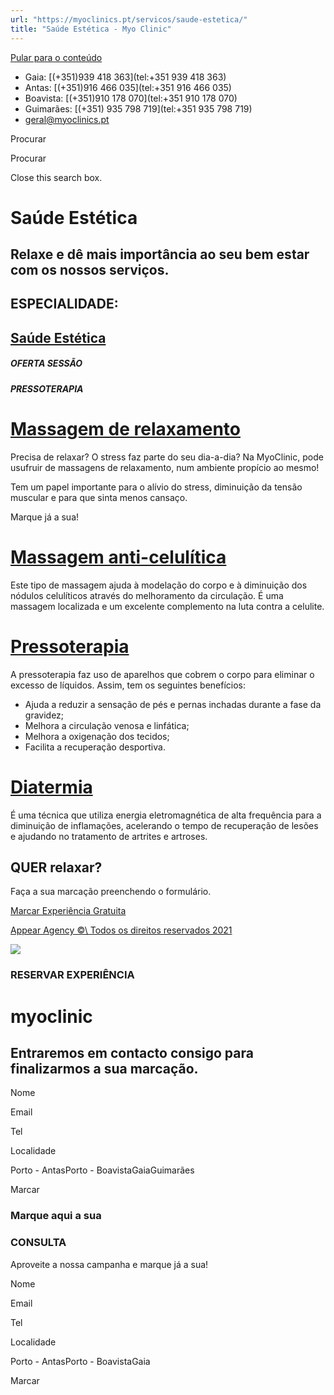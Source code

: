 ```yaml
---
url: "https://myoclinics.pt/servicos/saude-estetica/"
title: "Saúde Estética - Myo Clinic"
---
```


[Pular para o conteúdo](https://myoclinics.pt/servicos/saude-estetica/#content)

- Gaia: [(+351)939 418 363](tel:+351 939 418 363)
- Antas: [(+351)916 466 035](tel:+351 916 466 035)
- Boavista: [(+351)910 178 070](tel:+351 910 178 070)
- Guimarães: [(+351) 935 798 719](tel:+351  935 798 719)
- [geral@myoclinics.pt](mailto:geral@myoclinics.pt)

Procurar

Procurar

Close this search box.

# Saúde Estética

## Relaxe e dê mais importância ao seu bem estar com os nossos serviços.

## ESPECIALIDADE:

## [Saúde Estética](https://myoclinics.pt/single-service)

##### OFERTA SESSÃO

##### PRESSOTERAPIA

# [Massagem de relaxamento](https://myoclinics.pt/single-service)

Precisa de relaxar? O stress faz parte do seu dia-a-dia? Na MyoClinic, pode usufruir de massagens de relaxamento, num ambiente propício ao mesmo!

Tem um papel importante para o alívio do stress, diminuição da tensão muscular e para que sinta menos cansaço.

Marque já a sua!

# [Massagem anti-celulítica](https://myoclinics.pt/single-service)

Este tipo de massagem ajuda à modelação do corpo e à diminuição dos nódulos celulíticos através do melhoramento da circulação. É uma massagem localizada e um excelente complemento na luta contra a celulite.

# [Pressoterapia](https://myoclinics.pt/single-service)

A pressoterapia faz uso de aparelhos que cobrem o corpo para eliminar o excesso de líquidos. Assim, tem os seguintes benefícios:

- Ajuda a reduzir a sensação de pés e pernas inchadas durante a fase da gravidez;
- Melhora a circulação venosa e linfática;
- Melhora a oxigenação dos tecidos;
- Facilita a recuperação desportiva.

# [Diatermia](https://myoclinics.pt/single-service)

É uma técnica que utiliza energia eletromagnética de alta frequência para a diminuição de inflamações, acelerando o tempo de recuperação de lesões e ajudando no tratamento de artrites e artroses.

## QUER relaxar?

Faça a sua marcação preenchendo o formulário.

[Marcar Experiência Gratuita](https://myoclinics.pt/servicos/saude-estetica/#elementor-action%3Aaction%3Dpopup%3Aopen%26settings%3DeyJpZCI6IjIyMzYiLCJ0b2dnbGUiOmZhbHNlfQ%3D%3D)

[Appear Agency ©\\
Todos os direitos reservados 2021](http://www.appearagency.pt/)

![](https://myoclinics.pt/wp-content/uploads/2019/11/logo-exerciciocomsaude2_270x.png)

### RESERVAR EXPERIÊNCIA

# myoclinic

## Entraremos em contacto consigo para finalizarmos a sua marcação.

Nome

Email

Tel

Localidade

Porto - AntasPorto - BoavistaGaiaGuimarães

Marcar

### Marque aqui a sua

### CONSULTA

Aproveite a nossa campanha e marque já a sua!

Nome

Email

Tel

Localidade

Porto - AntasPorto - BoavistaGaia

Marcar